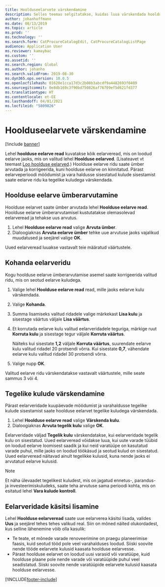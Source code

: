 ```yaml
---
title: Hoolduseelarvete värskendamine
description: Selles teemas selgitatakse, kuidas luua värskendada hoolduseelarvet varahalduses.
author: johanhoffmann
ms.date: 08/13/2019
ms.topic: article
ms.prod: ''
ms.technology: ''
ms.search.form: CatProcureCatalogEdit, CatProcureCatalogListPage
audience: Application User
ms.reviewer: kamaybac
ms.custom: ''
ms.assetid: ''
ms.search.region: Global
ms.author: johanho
ms.search.validFrom: 2019-08-30
ms.dyn365.ops.version: 10.0.5
ms.openlocfilehash: 01620e1cca17d3c2b08b3abcdf9a4482693f0409
ms.sourcegitcommit: 0e8db169c3f90bd750826af76709ef5d621fd377
ms.translationtype: HT
ms.contentlocale: et-EE
ms.lasthandoff: 04/01/2021
ms.locfileid: "5809826"
---
```

# <a name="update-maintenance-budgets"></a>Hoolduseelarvete värskendamine

[!include [banner](../../includes/banner.md)]

 

Lehel **hoolduse eelarve read** kuvatakse kõik eelarveread, mis on loodud eelarve jaoks, mis on valitud lehel **Hoolduse eelarved**. (Lisateavet vt teemast [Loo hoolduse eelarved](create-maintenance-budget.md).) Hoolduse eelarve ridu saate ümber arvutada ja korrigeerida, kuni hoolduse eelarve on kinnitatud. Pärast eelarveperioodi möödumist ja vara haldusse sisestatud kulude sisestamist saate eelarve ridu ka tegelike kuludega värskendada.

## <a name="recalculate-a-maintenance-budget"></a>Hoolduse eelarve ümberarvutamine

Hoolduse eelarvet saate ümber arvutada lehel **Hoolduse eelarve read**. Hoolduse eelarve ümberarvutamisel kustutatakse olemasolevad eelarveread ja tehakse uus arvutus.

1. Lehel **Hoolduse eelarve read** valige **Arvuta ümber**.
2. Dialoogiaknas **Arvuta eelarve ümber** tehke uue arvutuse jaoks vajalikud muudatused ja seejärel valige **OK**.

Uued eelarveread luuakse vastavalt teie määratud väärtustele.

## <a name="adjust-budget-lines"></a>Kohanda eelarveridu

Kogu hoolduse eelarve ümberarvutamise asemel saate korrigeerida valitud ridu, mis on seotud eelarve kuludega.

1. Valige lehel **Hoolduse eelarve read** read, mille jaoks eelarve kulu värskendada.
2. Valige **Kohanda**.
3. Summa lisamiseks valitud ridadele valige märkekast **Lisa kulu** ja sisestage väärtus väljale **Lisa väärtus**.
4. Et korrutada eelarve kulu valitud eelarveridadele teguriga, märkige ruut **Korruta kulu** ja sisestage tegur väljale **Korruta väärtus**.

    Näiteks kui sisestate **1,2** väljale **Korruta väärtus**, suurendate eelarve kulu valitud ridadel 20 protsendi võrra. Kui sisestate **0,7**, vähendate eelarve kulu valitud ridadel 30 protsendi võrra.

5. Valige nupp **OK**.

Valitud eelarve ridu värskendatakse vastavalt väärtustele, mille seate sammus 3 või 4.

## <a name="update-actual-costs"></a>Tegelike kulude värskendamine

Pärast eelarveridade kuupäevade möödumist ja varahaldusse tegelike kulude sisestamist saate hoolduse eelarvet tegelike kuludega värskendada.

1. Lehel **Hoolduse eelarve read** valige **Värskenda kulu**.
2. Dialoogiaknas **Arvuta tegelik kulu** valige **OK**.

Eelarveridade väljad **Tegelik kulu** värskendatakse, kui eelarveridade tegelik kulu on sisestatud. Uued eelarveread võidakse luua, kui uute varade tüübid on loodud eelarve loomisest saadik ja kui neid varatüüpe on kasutatud varade puhul, mille jaoks on loodud töökäsud ja seotud kulud on sisestatud. Uued eelarveread näitavad ainult tegelikke kulusid, kuna nende jaoks ei arvutatud eelarve kulusid.

> [!NOTE]
> Et näha ülevaadet tegelikest kuludest, mis on jagatud ennetus-, parandus- ja investeerimiskuludeks, saate teha arvutuse sama perioodi kohta, mis on esitatud lehel **Vara kulude kontroll**. 

## <a name="manually-add-budget-lines"></a>Eelarveridade käsitsi lisamine

Lehel **Hoolduse eelarveread** saate uue eelarverea käsitsi lisada, valides **Uus** ja seejärel tehes tehes valikud real. Siin on mõned näited olukordadest, kus selline lähenemine võib olla kasulik:

- Te teate, et mõnede varade renoveerimine on praegu planeerimise faasis, kuid seotud tööd pole veel varahalduses loodud. Siiski soovite nende tööde eelarvete kulusid kaasata hoolduse eelarvesse.
- Pärast hoolduse eelarvet on loodud uusi varasid või varatüüpe, kuid hoolduse plaane pole nende varade või varatüüpide puhul veel seadistatud. Siiski soovite nende varatüüpide eelarvete kulusid kaasata hoolduse eelarvesse.


[!INCLUDE[footer-include](../../../includes/footer-banner.md)]